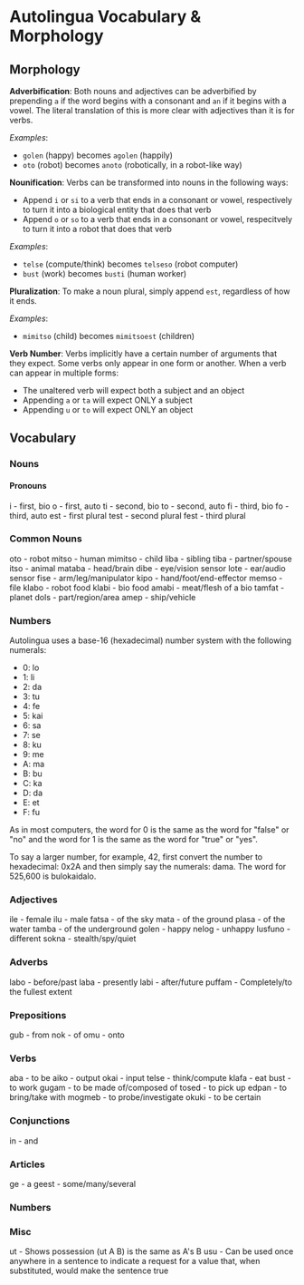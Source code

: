 # Autolingua Vocabulary & Morphology
## Morphology
**Adverbification**: Both nouns and adjectives can be
adverbified by prepending `a` if the word begins with a consonant and `an` if
it begins with a vowel. The literal translation of this is more clear with
adjectives than it is for verbs.

_Examples_:
- `golen` (happy) becomes `agolen` (happily)
- `oto` (robot) becomes `anoto` (robotically, in a robot-like way)

**Nounification**: Verbs can be transformed into nouns in the following ways:
- Append `i` or `si`  to a verb that ends in a consonant or vowel, respectively
to turn it into a biological entity that does that verb
- Append `o` or `so` to a verb that ends in a consonant or vowel, respecitvely
to turn it into a robot that does that verb

_Examples_:
- `telse` (compute/think) becomes `telseso` (robot computer)
- `bust` (work) becomes `busti` (human worker)

**Pluralization**: To make a noun plural, simply append `est`, regardless of
how it ends.

_Examples_:
- `mimitso` (child) becomes `mimitsoest` (children)

**Verb Number**: Verbs implicitly have a certain number of arguments that they
expect. Some verbs only appear in one form or another. When a verb can appear
in multiple forms:
- The unaltered verb will expect both a subject and an object
- Appending `a` or `ta` will expect ONLY a subject
- Appending `u` or `to` will expect ONLY an object

## Vocabulary
### Nouns
#### Pronouns
i - first, bio
o - first, auto
ti - second, bio
to - second, auto
fi - third, bio
fo - third, auto
est - first plural
test - second plural
fest - third plural

### Common Nouns
oto - robot
mitso - human
mimitso - child
liba - sibling
tiba - partner/spouse
itso - animal
mataba - head/brain
dibe - eye/vision sensor
lote - ear/audio sensor
fise - arm/leg/manipulator
kipo - hand/foot/end-effector
memso - file
klabo - robot food
klabi - bio food
amabi - meat/flesh of a bio
tamfat - planet
dols - part/region/area
amep - ship/vehicle

### Numbers
Autolingua uses a base-16 (hexadecimal) number system with the following numerals:
- 0: lo
- 1: li
- 2: da
- 3: tu
- 4: fe
- 5: kai
- 6: sa
- 7: se
- 8: ku
- 9: me
- A: ma
- B: bu
- C: ka
- D: da
- E: et
- F: fu

As in most computers, the word for 0 is the same as the word for "false" or "no"
and the word for 1 is the same as the word for "true" or "yes".

To say a larger number, for example, 42, first convert the number to hexadecimal:
0x2A and then simply say the numerals: dama. The word for 525,600 is bulokaidalo.

### Adjectives
ile - female
ilu - male
fatsa - of the sky
mata - of the ground
plasa - of the water
tamba - of the underground
golen - happy
nelog - unhappy
lusfuno - different
sokna - stealth/spy/quiet

### Adverbs
labo - before/past
laba - presently
labi - after/future
puffam - Completely/to the fullest extent

### Prepositions
gub - from
nok - of
omu - onto

### Verbs
aba - to be
aiko - output
okai - input
telse - think/compute
klafa - eat
bust - to work
gugam - to be made of/composed of
tosed - to pick up
edpan - to bring/take with
mogmeb - to probe/investigate
okuki - to be certain

### Conjunctions
in - and

### Articles
ge - a
geest - some/many/several

### Numbers

### Misc
ut - Shows possession (ut A B) is the same as A's B
usu - Can be used once anywhere in a sentence to indicate a request for a value
that, when substituted, would make the sentence true
